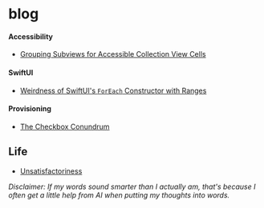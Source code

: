 # blog

#### Accessibility
- [Grouping Subviews for Accessible Collection View Cells](https://github.com/mobiledge/blog/blob/main/grouped-subviews-for-accessible-collection-view-cells.md)

#### SwiftUI
- [Weirdness of SwiftUI's `ForEach` Constructor with Ranges](https://github.com/mobiledge/blog/blob/main/swiftui-foreach-range-weirdness.md)

#### Provisioning
- [The Checkbox Conundrum](https://github.com/mobiledge/blog/blob/main/the-checkbox-conundrum.md)

## Life
- [Unsatisfactoriness](https://github.com/mobiledge/blog/blob/main/life-unsatisfactoriness.md)

_Disclaimer: If my words sound smarter than I actually am, that's because I often get a little help from AI when putting my thoughts into words._
